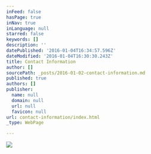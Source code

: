 ```yaml
---
inFeed: false
hasPage: true
inNav: true
inLanguage: null
starred: false
keywords: []
description: ''
datePublished: '2016-01-04T16:34:57.596Z'
dateModified: '2016-01-04T16:30:30.243Z'
title: Contact Information
author: []
sourcePath: _posts/2016-01-02-contact-information.md
published: true
authors: []
publisher:
  name: null
  domain: null
  url: null
  favicon: null
url: contact-information/index.html
_type: WebPage

---
```

![](https://the-grid-user-content.s3-us-west-2.amazonaws.com/b270dffe-dd91-44ae-8684-76db7fbc8b32.jpg)
